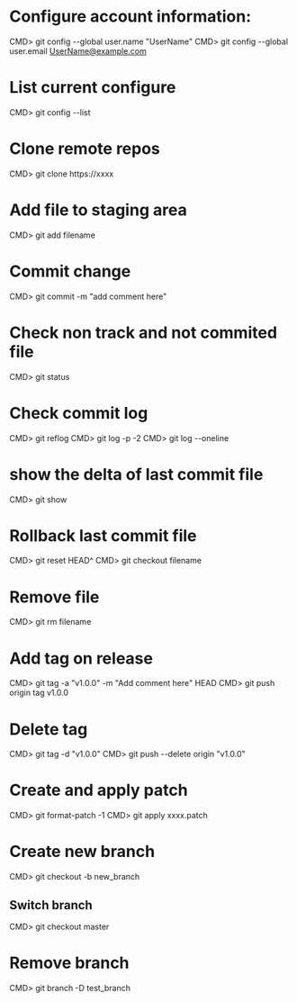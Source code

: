 # Configure account information:

CMD> git config --global user.name "UserName"
CMD> git config --global user.email UserName@example.com

# List current configure

CMD> git config --list

# Clone remote repos 
CMD> git clone https://xxxx

# Add file to staging area

CMD> git add filename

# Commit change

CMD> git commit -m "add comment here"

# Check non track and not commited file

CMD> git status

# Check commit log
CMD> git reflog
CMD> git log -p -2
CMD> git log --oneline


# show the delta of last commit file 
CMD> git show 

# Rollback last commit file
CMD>  git reset HEAD^
CMD>  git checkout filename

# Remove file
CMD>  git rm filename

# Add tag on release
CMD> git tag -a "v1.0.0" -m "Add comment here" HEAD
CMD> git push origin tag v1.0.0

# Delete tag
CMD> git tag -d "v1.0.0"
CMD> git push --delete origin "v1.0.0"



# Create and apply patch
CMD> git format-patch -1
CMD> git apply xxxx.patch

# Create new branch
CMD> git checkout -b new_branch

## Switch branch
CMD> git checkout master

# Remove branch 
CMD> git branch -D test_branch


